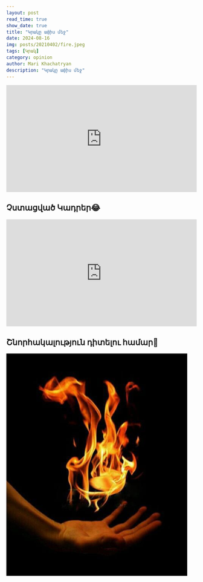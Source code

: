 ```yaml
---
layout: post
read_time: true
show_date: true
title: "Կրակը ափիս մեջ"
date: 2024-08-16
img: posts/20210402/fire.jpeg
tags: [Կրակ]
category: opinion
author: Mari Khachatryan
description: "Կրակը ափիս մեջ"
---
```



<div style="position: relative; padding-bottom: 56.25%; height: 0; overflow: hidden; max-width: 100%; background: #000;">
  <iframe src="https://www.youtube.com/embed/VB9Bo11MZT4" style="position: absolute; top: 0; left: 0; width: 100%; height: 100%;" frameborder="0" allow="accelerometer; autoplay; clipboard-write; encrypted-media; gyroscope; picture-in-picture" allowfullscreen></iframe>
</div>

## Չստացված Կադրեր😂


<div style="position: relative; padding-bottom: 56.25%; height: 0; overflow: hidden; max-width: 100%; background: #000;">
  <iframe src="https://www.youtube.com/embed/2yAiXbZrsvY" style="position: absolute; top: 0; left: 0; width: 100%; height: 100%;" frameborder="0" allow="accelerometer; autoplay; clipboard-write; encrypted-media; gyroscope; picture-in-picture" allowfullscreen></iframe>
</div>


## Շնորհակալություն դիտելու համար🤍


![Կրակ](./assets/img/posts/20210402/fire_2.jpeg)
